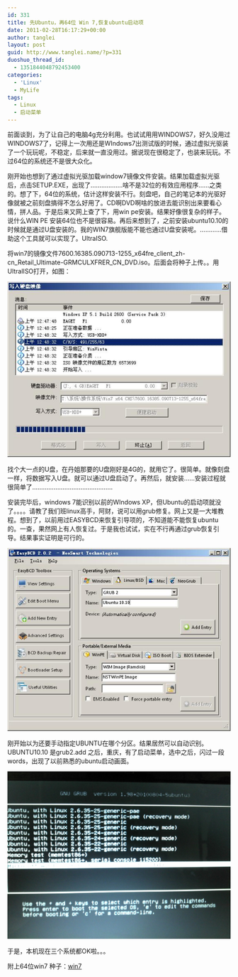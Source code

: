 ```yaml
---
id: 331
title: 先Ubuntu，再64位 Win 7,恢复ubuntu启动项
date: 2011-02-28T16:17:29+00:00
author: tanglei
layout: post
guid: http://www.tanglei.name/?p=331
duoshuo_thread_id:
  - 1351844048792453400
categories:
  - 'Linux'
  - MyLife
tags:
  - Linux
  - 启动菜单
---
```

前面谈到，为了让自己的电脑4g充分利用。也试试用用WINDOWS7，好久没用过WINDOWS7了，记得上一次用还是WIndows7出测试版的时候，通过虚拟光驱装了一个玩玩呢，不稳定，后来就一直没用过。据说现在很稳定了，也装来玩玩。不过64位的系统还不是很大众化。

刚开始也想到了通过虚拟光驱加载window7镜像文件安装。结果加载虚拟光驱后，点击SETUP.EXE，出现了………………啥不是32位的有效应用程序……之类的。想了下，64位的系统，估计这样安装不行。刻盘吧，自己的笔记本的光驱好像就被之前刻盘搞得不怎么好用了。CD啊DVD啊啥的放进去能识别出来要看心情，拼人品。于是后来又网上查了下，用win pe安装。结果好像很复杂的样子。说什么WIN PE 安装64位也不是很容易。再后来想到了，之前安装ubuntu10.10的时候就是通过U盘安装的。我的WIN7旗舰版能不能也通过U盘安装呢。…………借助这个工具就可以实现了。UltraISO.

将win7的镜像文件7600.16385.090713-1255\_x64fre\_client\_zh-cn\_Retail\_Ultimate-GRMCULXFRER\_CN_DVD.iso。后面会将种子上传。。用UltralISO打开，如图：

[<img class="aligncenter size-full wp-image-332" title="ISO2Upan" src="/wp-content/uploads/2011/02/ISO2Upan.jpg" alt=""  />](/wp-content/uploads/2011/02/ISO2Upan.jpg)

找个大一点的U盘，在丹姐那要的U盘刚好是4G的，就用它了。很简单。就像刻盘一样，将数据写入U盘。就可以通过U盘启动了。再然后，就安装……安装过程就很简单了………………………………………

安装完毕后，windows 7能识别以前的WIndows XP，但Ubuntu的启动项就没了。。。。请教了我们班linux高手，阿财，说可以用grub修复。网上又是一大堆教程。想到了，以前用过EASYBCD来恢复引导项的，不知道能不能恢复ubuntu的。一查，果然网上有人恢复过。于是我也试试，实在不行再通过grub恢复引导。结果事实证明是可行的。

[<img class="aligncenter size-full wp-image-333" title="recovery-ubuntu-start" src="/wp-content/uploads/2011/02/recovery-ubuntu-start.jpg" alt=""  />](/wp-content/uploads/2011/02/recovery-ubuntu-start.jpg)

刚开始以为还要手动指定UBUNTU在哪个分区。结果居然可以自动识别。UBUNTU10.10 是grub2.add 之后，重庆，有了启动菜单，选中之后，闪过一段words，出现了以前熟悉的ubuntu启动画面。

[<img class="aligncenter size-large wp-image-335" title="2011-02-28_12-52-20_953" src="/wp-content/uploads/2011/02/2011-02-28_12-52-20_953.jpg" alt=""  />](/wp-content/uploads/2011/02/2011-02-28_12-52-20_953.jpg)

于是，本机现在三个系统都OK啦。。。

附上64位win7 种子：[win7](/wp-content/uploads/2011/02/win7.zip)
